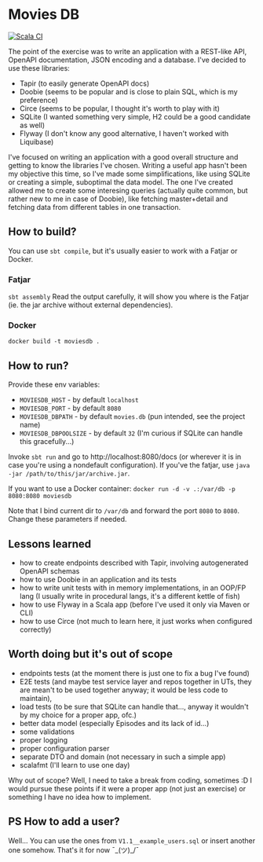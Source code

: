 # Movies DB
[![Scala CI](https://github.com/DLakomy/moviesDB/actions/workflows/scala.yml/badge.svg)](https://github.com/DLakomy/moviesDB/actions/workflows/scala.yml)

The point of the exercise was to write an application with a REST-like API,
OpenAPI documentation, JSON encoding and a database. I've decided to use these libraries:
- Tapir (to easily generate OpenAPI docs)
- Doobie (seems to be popular and is close to plain SQL, which is my preference)
- Circe (seems to be popular, I thought it's worth to play with it)
- SQLite (I wanted something very simple, H2 could be a good candidate as well) 
- Flyway (I don't know any good alternative, I haven't worked with Liquibase)

I've focused on writing an application with a good overall structure
and getting to know the libraries I've chosen.
Writing a useful app hasn't been my objective this time, so I've made some simplifications,
like using SQLite or creating a simple, suboptimal the data model. The one I've created
allowed me to create some interesing queries (actually quite common, but rather new to me in
case of Doobie), like fetching master+detail and fetching data from different tables in one
transaction.

## How to build?

You can use `sbt compile`, but it's usually easier to work with a Fatjar or Docker.

### Fatjar
`sbt assembly`
Read the output carefully, it will show you where is the Fatjar (ie. the jar archive without external dependencies).

### Docker
`docker build -t moviesdb .`

## How to run?
Provide these env variables:
- `MOVIESDB_HOST` - by default `localhost`
- `MOVIESDB_PORT` - by default `8080`
- `MOVIESDB_DBPATH` - by default `movies.db` (pun intended, see the project name)
- `MOVIESDB_DBPOOLSIZE` - by default `32` (I'm curious if SQLite can handle this gracefully...)

Invoke `sbt run` and go to http://localhost:8080/docs (or wherever it is in case you're using a nondefault configuration).
If you've the fatjar, use `java -jar /path/to/this/jar/archive.jar`.

If you want to use a Docker container:
`docker run -d -v .:/var/db -p 8080:8080 moviesdb`

Note that I bind current dir to `/var/db` and forward the port `8080` to `8080`.
Change these parameters if needed.

## Lessons learned
- how to create endpoints described with Tapir, involving autogenerated OpenAPI schemas
- how to use Doobie in an application and its tests
- how to write unit tests with in memory implementations, in an OOP/FP lang (I usually write in procedural langs, it's a different kettle of fish)
- how to use Flyway in a Scala app (before I've used it only via Maven or CLI)
- how to use Circe (not much to learn here, it just works when configured correctly)

## Worth doing but it's out of scope

- endpoints tests (at the moment there is just one to fix a bug I've found)
- E2E tests (and maybe test service layer and repos together in UTs,
they are mean't to be used together anyway; it would be less code to maintain),
- load tests (to be sure that SQLite can handle that..., anyway it wouldn't by my choice for a proper app, ofc.)
- better data model (especially Episodes and its lack of id...)
- some validations
- proper logging
- proper configuration parser
- separate DTO and domain (not necessary in such a simple app)
- scalafmt (I'll learn to use one day)

Why out of scope? Well, I need to take a break from coding, sometimes :D
I would pursue these points if it were a proper app (not just an exercise)
or something I have no idea how to implement.

## PS How to add a user?
Well... You can use the ones from `V1.1__example_users.sql` or insert another one somehow. That's it for now ¯\_(ツ)_/¯
